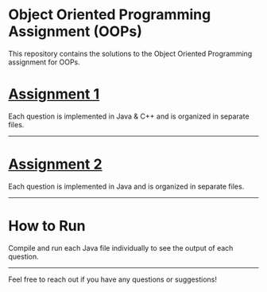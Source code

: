 # Object Oriented Programming Assignment (OOPs)

This repository contains the solutions to the Object Oriented Programming assignment for OOPs.

# [Assignment 1](Assignment1/README1.md)
Each question is implemented in Java & C++ and is organized in separate files.

---

# [Assignment 2](Assignment2/README2.md)
Each question is implemented in Java and is organized in separate files.

---

# How to Run

Compile and run each Java file individually to see the output of each question.

---

Feel free to reach out if you have any questions or suggestions!
